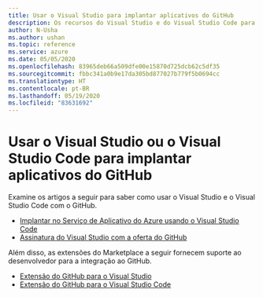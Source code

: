 ```yaml
---
title: Usar o Visual Studio para implantar aplicativos do GitHub
description: Os recursos do Visual Studio e do Visual Studio Code para implantar aplicativos do GitHub
author: N-Usha
ms.author: ushan
ms.topic: reference
ms.service: azure
ms.date: 05/05/2020
ms.openlocfilehash: 83965deb66a509dfe00e15870d725dcb62c5df35
ms.sourcegitcommit: fbbc341a0b9e17da305bd877027b779f5b0694cc
ms.translationtype: HT
ms.contentlocale: pt-BR
ms.lasthandoff: 05/19/2020
ms.locfileid: "83631692"
---
```

# <a name="use-visual-studio-or-visual-studio-code-to-deploy-apps-from-github"></a>Usar o Visual Studio ou o Visual Studio Code para implantar aplicativos do GitHub 

Examine os artigos a seguir para saber como usar o Visual Studio e o Visual Studio Code com o GitHub.  

- [Implantar no Serviço de Aplicativo do Azure usando o Visual Studio Code](https://docs.microsoft.com/azure/devops/pipelines/targets/deploy-to-azure-vscode)  
- [Assinatura do Visual Studio com a oferta do GitHub](https://docs.microsoft.com/visualstudio/subscriptions/access-github)  

Além disso, as extensões do Marketplace a seguir fornecem suporte ao desenvolvedor para a integração ao GitHub. 

- [Extensão do GitHub para o Visual Studio](https://visualstudio.github.com/)  
- [Extensão do GitHub para o Visual Studio Code](https://vscode.github.com/) 